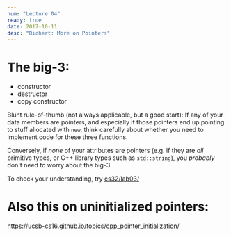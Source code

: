 ```yaml
---
num: "Lecture 04"
ready: true
date: 2017-10-11
desc: "Richert: More on Pointers"
---
```





# The big-3:

* constructor
* destructor
* copy constructor

Blunt rule-of-thumb (not always applicable, but a good start): If any of your data members are pointers, and especially
if those pointers end up pointing to stuff allocated with `new`, think carefully about whether you need to implement code for these three functions.

Conversely, if *none* of your attributes are pointers (e.g. if they are *all* primitive types, or C++ library types 
such as `std::string`), you *probably* don't need to worry about the big-3.

To check your understanding, try [cs32/lab03/](/cs32/lab03/)

# Also this on uninitialized pointers:

https://ucsb-cs16.github.io/topics/cpp_pointer_initialization/
